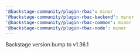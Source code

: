 ```yaml
---
'@backstage-community/plugin-rbac': minor
'@backstage-community/plugin-rbac-backend': minor
'@backstage-community/plugin-rbac-common': minor
'@backstage-community/plugin-rbac-node': minor
---
```


Backstage version bump to v1.36.1
